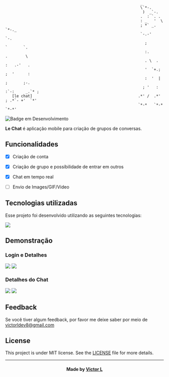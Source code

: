                                                                 _                       
                                                                \`*-.                   
                                                                 )  _`-.                
                                                                .  : `. .               
                                                                : _   '  \              
                                                                ; *` _.   `*-._         
                                                                `-.-'          `-.      
                                                                  ;       `       `.    
                                                                  :.       .        \   
                                                                  . \  .   :   .-'   .  
                                                                  '  `+.;  ;  '      :  
                                                                  :  '  |    ;       ;-.
                                                                 ; '   : :`-:     _.`* ;
       [le chat]                                               .*' /  .*' ; .*`- +'  `*'
                                                               `*-*   `*-*  `*-*'       
![Badge em Desenvolvimento](http://img.shields.io/static/v1?label=STATUS&message=DESENVOLVIMENTO&color=GREEN&style=for-the-badge)

<b>Le Chat</b> é aplicação mobile para criação de grupos de conversas.


## Funcionalidades

- [x] Criação de conta
- [x] Criação de grupo e possíbilidade de entrar em outros
- [x] Chat em tempo real
- [ ] Envio de Images/GIF/Video


## Tecnologias utilizadas
Esse projeto foi desenvolvido utilizando as seguintes tecnologias:

![](https://skillicons.dev/icons?i=dart,flutter,firebase)

## Demonstração

### Login e Detalhes
![](https://github.com/vlopess/Lechat/blob/master/images/t2.gif)
![](https://github.com/vlopess/Lechat/blob/master/images/t4.jpeg)
### Detalhes do Chat
![](https://github.com/vlopess/Lechat/blob/master/images/t1.jpeg)
![](https://github.com/vlopess/Lechat/blob/master/images/t3.gif)


## Feedback

Se você tiver algum feedback, por favor me deixe saber por meio de victorldev8@gmail.com

## License

This project is under MIT license. See the [LICENSE](LICENSE.md) file for more details.

---
<h4 align="center">
    Made by <a href="github.com/vlopess" target="_blank">Victor L</a>
</h4>
